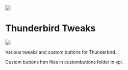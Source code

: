 <img src="https://github.com/srazzano/Images/blob/master/tbicon.png"/>

# Thunderbird Tweaks

<img src="https://github.com/srazzano/Images/blob/master/tbTweaks.png"/>

Various tweaks and custom buttons for Thunderbird.

Custom buttons htm files in custombuttons folder in xpi.
